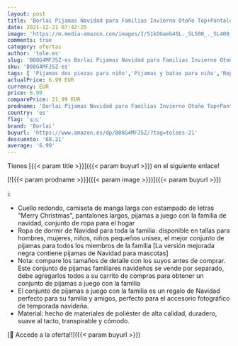 ```yaml
---
layout: post
title: 'Borlai Pijamas Navidad para Familias Invierno Otoño Top+Pantalones Ropa de Dormir para Mamá Papá Niños Bebé Conjuntos Navideños  Negro Mejorado  Niños / 4-5 años'
date: 2021-12-21 07:42:25
image: 'https://m.media-amazon.com/images/I/51kOGaeb4SL._SL500_._SL400_.jpg'
comments: true
category: ofertas
author: 'tole.es'
slug: 'B08G4MFJ5Z-es Borlai Pijamas Navidad para Familias Invierno Otoño...'
sku: 'B08G4MFJ5Z-es'
tags: [ 'Pijamas dos piezas para niño','Pijamas y batas para niño','Ropa','Ropa para niño','bebé','borlai', ]
actualPrice: 6.99 EUR
currency: EUR
price: 6.99
comparePrice: 21.99 EUR
prodname: 'Borlai Pijamas Navidad para Familias Invierno Otoño Top+Pantalones Ropa de Dormir para Mamá Papá Niños Bebé Conjuntos Navideños  Negro Mejorado  Niños / 4-5 años'
country: 'es'
flag: '🇪🇸'
brand: 'Borlai'
buyurl: 'https://www.amazon.es/dp/B08G4MFJ5Z/?tag=tolees-21'
descuento: '68.21'
average: '6.99'
---
```


Tienes [{{< param title >}}]({{< param buyurl >}}) en el siguiente enlace!

[![{{< param prodname >}}]({{< param image >}})]({{< param buyurl >}})

ℹ️:

- Cuello redondo, camiseta de manga larga con estampado de letras "Merry Christmas", pantalones largos, pijamas a juego con la familia de navidad, conjunto de ropa para el hogar
- Ropa de dormir de Navidad para toda la familia: disponible en tallas para hombres, mujeres, niños, niños pequeños unisex, el mejor conjunto de pijamas para todos los miembros de la familia [La versión mejorada negra contiene pijamas de Navidad para mascotas]
- Nota: compare los tamaños de detalle con los suyos antes de comprar. Este conjunto de pijamas familiares navideños se vende por separado, debe agregarlos todos a su carrito de compras para obtener un conjunto de pijamas a juego con la familia
- El conjunto de pijamas a juego con la familia es un regalo de Navidad perfecto para su familia y amigos, perfecto para el accesorio fotográfico de temporada navideña.
- Material: hecho de materiales de poliéster de alta calidad, duradero, suave al tacto, transpirable y cómodo.

[🛒 Accede a la oferta!!]({{< param buyurl >}})
